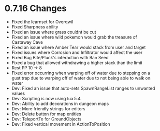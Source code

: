 # 0.7.16 Changes #

* Fixed the learnset for Overqwil
* Fixed Sharpness ability
* Fixed an issue where grass couldnt be cut
* Fixed an issue where wild pokemon would grab the treasure of Castaway Cave
* Fixed an issue where Amber Tear would stack from user and target
* Fixed issues where Corrosion and Infiltrator would affect the user
* Fixed Bug Bite/Pluck's interaction with Ban Seed
* Fixed a bug that allowed withdrawing a higher stack than the limit
* Rest PP 10 -> 8
* Fixed error occurring when warping off of water due to stepping on a gust trap due to warping off of water due to not being able to walk on water
* Dev: Fixed an issue that auto-sets SpawnRangeList ranges to unwanted values
* Dev: Scripting is now using lua 5.4
* Dev: Ability to add decorations in dungeon maps
* Dev: More friendly strings for editors
* Dev: Delete button for map entities
* Dev: TeleportTo for GroundObjects
* Dev: Fixed vertical movement in ActionToPosition